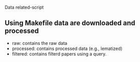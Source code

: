 Data related-script

## Using Makefile data are downloaded and processed

- raw: contains the raw data
- processed: contains processed data (e.g., lematized)
- filtered: contains filterd papers using a query.